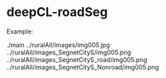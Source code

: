 # deepCL-roadSeg

Example:

 ./main ../ruralAll/images/img005.jpg ../ruralAll/images_SegnetCityS/img005.png ../ruralAll/images_SegnetCityS_road/img005.png ../ruralAll/images_SegnetCityS_Nonroad/img005.png
